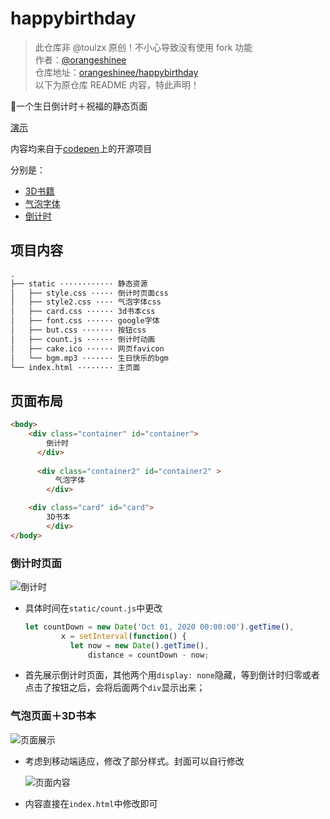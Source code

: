 # happybirthday

> 此仓库非 @toulzx 原创！不小心导致没有使用 fork 功能  
> 作者：[@orangeshinee](https://github.com/orangeshinee)  
> 仓库地址：[orangeshinee/happybirthday](https://github.com/orangeshinee/happybirthday)  
> 以下为原仓库 README 内容，特此声明！

:birthday:一个生日倒计时＋祝福的静态页面

[演示](https://orangeshinee.github.io/happybirthday)

内容均来自于[codepen](https://codepen.io/)上的开源项目

分别是：

- [3D书籍](https://codepen.io/rikanutyy/pen/PEJBxX)
- [气泡字体](https://codepen.io/mkrtchyan/pen/mJCcz)
- [倒计时](https://codepen.io/AllThingsSmitty/pen/JJavZN)

## 项目内容

```md
.
├── static ············ 静态资源
│   ├── style.css ····· 倒计时页面css
│   ├── style2.css ···· 气泡字体css
│   ├── card.css ······ 3d书本css
│   ├── font.css ······ google字体
│   ├── but.css ······· 按钮css
│   ├── count.js ······ 倒计时动画
│   ├── cake.ico ······ 网页favicon
│   └── bgm.mp3 ······· 生日快乐的bgm
└── index.html ········ 主页面
```



## 页面布局

```html
<body>
    <div class="container" id="container">
        倒计时
      </div>
      
      <div class="container2" id="container2" >
          气泡字体
        </div>

    <div class="card" id="card">
        3D书本
        </div>
</body>
```



### 倒计时页面

![倒计时](https://picsshine.oss-cn-shenzhen.aliyuncs.com/blogpics/20191003002103.png)

- 具体时间在`static/count.js`中更改

  ```js
  let countDown = new Date('Oct 01, 2020 00:00:00').getTime(),
          x = setInterval(function() {
            let now = new Date().getTime(),
                distance = countDown - now;
  ```

- 首先展示倒计时页面，其他两个用`display: none`隐藏，等到倒计时归零或者点击了按钮之后，会将后面两个`div`显示出来；

  

### 气泡页面＋3D书本

![页面展示](https://picsshine.oss-cn-shenzhen.aliyuncs.com/blogpics/20191003002738.png)

- 考虑到移动端适应，修改了部分样式。封面可以自行修改

  ![页面内容](https://picsshine.oss-cn-shenzhen.aliyuncs.com/blogpics/20191003003917.png)

- 内容直接在`index.html`中修改即可